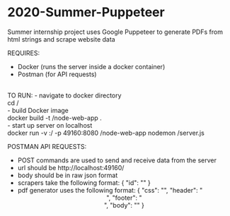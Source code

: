 # 2020-Summer-Puppeteer
Summer internship project uses Google Puppeteer to generate PDFs from html strings and scrape website data


REQUIRES:
- Docker (runs the server inside a docker container)
- Postman (for API requests)
<br />
TO RUN:
- navigate to docker directory <br />
cd /<directory>
    <br />
- build Docker image <br />
docker build -t <yourname>/node-web-app .
    <br />
- start up server on localhost <br />
docker run -v <local computer directory>:<inner docker directory>/ -p 49160:8080 <yourname>/node-web-app nodemon <inner docker directory>/server.js
<br />

POSTMAN API REQUESTS:
- POST commands are used to send and receive data from the server
- url should be http://localhost:49160/<function here>
- body should be in raw json format
- scrapers take the following format:
    {
      "id": "<some license number>"
    }
- pdf generator uses the following format:
    {
      "css": "<css filepath>",
      "header": "<header filepath>",
      "footer": "<footer filepath>",
      "body": "<html string filepath>"
    }
